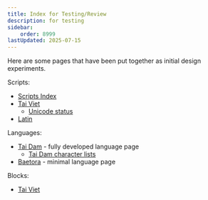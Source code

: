 ```yaml
---
title: Index for Testing/Review
description: for testing
sidebar:
    order: 8999
lastUpdated: 2025-07-15
---
```


Here are some pages that have been put together as initial design experiments.

Scripts:
* [Scripts Index](/scrlang/scripts)
* [Tai Viet](/scrlang/script-tavt)
    * [Unicode status](/scrlang/articles/tavt-unicode-status)
* [Latin](/scrlang/script-latn)

Languages:
* [Tai Dam](/scrlang/lang-blt) - fully developed language page
    * [Tai Dam character lists](/scrlang/lang-blt-chars)
* [Baetora](/scrlang/lang-btr) - minimal language page

Blocks:
* [Tai Viet](/scrlang/block-tai-viet)
